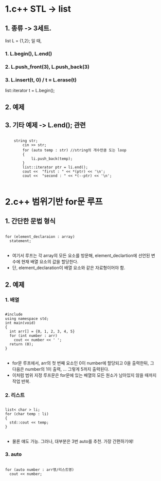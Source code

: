 1.c++ STL -> list
===============
## 1. 종류 -> 3세트.
list<int> L = {1,2}; 일 때, 
### 1. L.begin(), L.end()
### 2. L.push_front(3), L.push_back(3)
### 3. L.insert(t, 0) / t = L.erase(t)
  list<int>::iterator t = L.begin();

## 2. 예제
  
  
## 3. 기타 예제 -> L.end(); 관련
<pre>
<code>
    string str;
        cin >> str;
        for (auto temp : str) //string의 개수만큼 도는 loop
        {
            li.push_back(temp);
        }
        list<char>::iterator ptr = li.end();
        cout <<  "first : " << *(ptr) << '\n';
        cout <<  "second : " << *(--ptr) << '\n';
</code>
</pre>

2.c++ 범위기반 for문 루프
==========
## 1. 간단한 문법 형식

<pre>
<code>
for (element_declaraion : array)
  statement;
</code>
</pre>

- 여기서 루프는 각 array의 모든 요소를 방문해, element_declartion에 선언된 
변수에 현재 배열 요소의 값을 할당한다.
- 단, element_declaration이 배열 요소와 같은 자료형이어야 함.

## 2. 예제
### 1. 배열
<pre>
<code>
#include <iostream>
using namespace std;
int main(void)
{
  int arr[] = {0, 1, 2, 3, 4, 5}
  for (int number : arr)
    cout << number << ' ';
  return (0);
}
</code>
</pre>
- for문 루프에서, arr의 첫 번째 요소인 0이 number에 할당되고 0을 출력한뒤, 그 다음은 number의 1이 출력,
... 그렇게 5까지 출력된다.
- 이처럼 범위 지정 루프문은 for문에 있는 배열의 모든 원소가 남아있지 않을 때까지 작업 반복.

### 2. 리스트
<pre>
<code>
list< char > li; 
for (char temp : li)
{
  std::cout << temp;
}
</code>
</pre>
- 물론 얘도 가능. 그러나, 대부분은 3번 auto를 추천. 가장 간편하기에!

### 3. auto
<pre>
<code>
for (auto number : arr명/리스트명)
  cout << number;
</code>
</pre>
